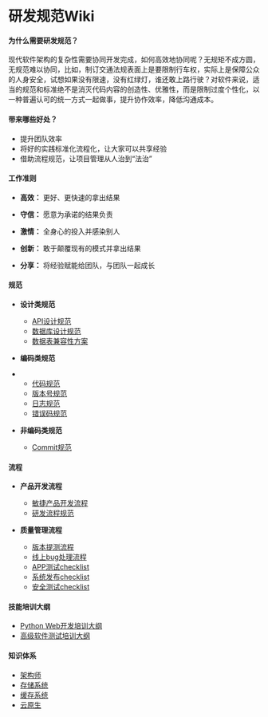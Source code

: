 # 研发规范Wiki

#### 为什么需要研发规范？

现代软件架构的复杂性需要协同开发完成，如何高效地协同呢？无规矩不成方圆，无规范难以协同，比如，制订交通法规表面上是要限制行车权，实际上是保障公众的人身安全，试想如果没有限速，没有红绿灯，谁还敢上路行驶？对软件来说，适当的规范和标准绝不是消灭代码内容的创造性、优雅性，而是限制过度个性化，以一种普遍认可的统一方式一起做事，提升协作效率，降低沟通成本。



#### 带来哪些好处？

- 提升团队效率
- 将好的实践标准化流程化，让大家可以共享经验
- 借助流程规范，让项目管理从人治到“法治”



#### 工作准则

- **高效：** 更好、更快速的拿出结果

- **守信：** 愿意为承诺的结果负责

- **激情：** 全身心的投入并感染别人

- **创新：** 敢于颠覆现有的模式并拿出结果

- **分享：** 将经验赋能给团队，与团队一起成长

  

#### 规范

- **设计类规范**

  - [API设计规范](api.md)
  - [数据库设计规范](database_design.md)
  - [数据表兼容性方案](database_compatibility.md)

- **编码类规范**

- - [代码规范](code.md)

  * [版本号规范](version.md)
  * [日志规范](log.md)
  * [错误码规范](error_code.md)

- **非编码类规范**

  - [Commit规范](commit.md)



#### 流程

- **产品开发流程**
  - [敏捷产品开发流程](agile.md)
  - [研发流程规范](R&D_specifications.md)

- **质量管理流程**
  - [版本提测流程](test.md)
  - [线上bug处理流程](customer_bug.md)
  - [APP测试checklist](app_test_checklist.md)
  - [系统发布checklist](release_checklist.md)
  - [安全测试checklist](security_checklist.md)


#### 技能培训大纲

- [Python Web开发培训大纲](python_training.md)
- [高级软件测试培训大纲](test_training.md)


#### 知识体系
- [架构师](architect_mindmap.md)
- [存储系统](storage_mindmap.md)
- [缓存系统](cache_mindmap.md)
- [云原生](cloud_native_mindmap.md)